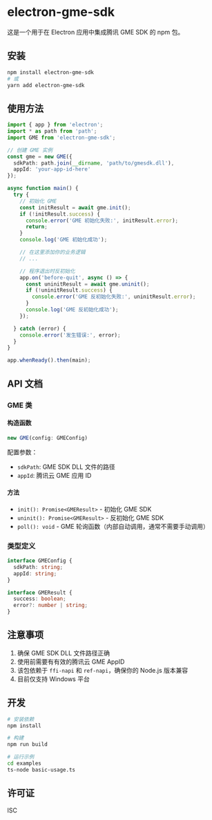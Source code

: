 # electron-gme-sdk

这是一个用于在 Electron 应用中集成腾讯 GME SDK 的 npm 包。

## 安装

```bash
npm install electron-gme-sdk
# 或
yarn add electron-gme-sdk
```

## 使用方法

```typescript
import { app } from 'electron';
import * as path from 'path';
import GME from 'electron-gme-sdk';

// 创建 GME 实例
const gme = new GME({
  sdkPath: path.join(__dirname, 'path/to/gmesdk.dll'),
  appId: 'your-app-id-here'
});

async function main() {
  try {
    // 初始化 GME
    const initResult = await gme.init();
    if (!initResult.success) {
      console.error('GME 初始化失败:', initResult.error);
      return;
    }
    console.log('GME 初始化成功');

    // 在这里添加你的业务逻辑
    // ...

    // 程序退出时反初始化
    app.on('before-quit', async () => {
      const uninitResult = await gme.uninit();
      if (!uninitResult.success) {
        console.error('GME 反初始化失败:', uninitResult.error);
      }
      console.log('GME 反初始化成功');
    });

  } catch (error) {
    console.error('发生错误:', error);
  }
}

app.whenReady().then(main);
```

## API 文档

### GME 类

#### 构造函数

```typescript
new GME(config: GMEConfig)
```

配置参数：
- `sdkPath`: GME SDK DLL 文件的路径
- `appId`: 腾讯云 GME 应用 ID

#### 方法

- `init(): Promise<GMEResult>` - 初始化 GME SDK
- `uninit(): Promise<GMEResult>` - 反初始化 GME SDK
- `poll(): void` - GME 轮询函数（内部自动调用，通常不需要手动调用）

### 类型定义

```typescript
interface GMEConfig {
  sdkPath: string;
  appId: string;
}

interface GMEResult {
  success: boolean;
  error?: number | string;
}
```

## 注意事项

1. 确保 GME SDK DLL 文件路径正确
2. 使用前需要有有效的腾讯云 GME AppID
3. 该包依赖于 `ffi-napi` 和 `ref-napi`，确保你的 Node.js 版本兼容
4. 目前仅支持 Windows 平台

## 开发

```bash
# 安装依赖
npm install

# 构建
npm run build

# 运行示例
cd examples
ts-node basic-usage.ts
```

## 许可证

ISC 